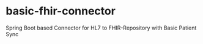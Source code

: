 # basic-fhir-connector
Spring Boot based Connector for HL7 to FHIR-Repository with Basic Patient Sync
